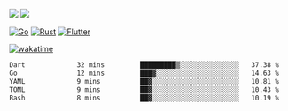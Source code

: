[![](https://img.shields.io/badge/Windows_11-Pro-292e33?style=flat-square&logo=windows&logoColor=ffffff)](https://www.microsoft.com/en-us/windows/)
[![](https://img.shields.io/badge/macOS-Sonoma-292e33?style=flat-square&logo=apple&logoColor=ffffff)](https://www.apple.com/macbook-pro/) 

[![Go](https://img.shields.io/badge/-Go-DEA584?style=flat&logo=go&logoColor=000000)](https://golang.org/)
[![Rust](https://img.shields.io/badge/-Rust-DEA584?style=flat&logo=rust&logoColor=000000)](https://www.rust-lang.org)
[![Flutter](https://img.shields.io/badge/-Flutter-DEA584?style=flat&logo=flutter&logoColor=000000)](https://flutter.dev/)

[![wakatime](https://wakatime.com/badge/user/9bb0c784-91ca-4b5c-8e9c-b13ece0f7b09.svg)](https://wakatime.com/@9bb0c784-91ca-4b5c-8e9c-b13ece0f7b09)


<!--START_SECTION:waka-->

```txt
Dart             32 mins         █████████▒░░░░░░░░░░░░░░░   37.38 %
Go               12 mins         ███▓░░░░░░░░░░░░░░░░░░░░░   14.63 %
YAML             9 mins          ██▓░░░░░░░░░░░░░░░░░░░░░░   10.81 %
TOML             9 mins          ██▓░░░░░░░░░░░░░░░░░░░░░░   10.43 %
Bash             8 mins          ██▓░░░░░░░░░░░░░░░░░░░░░░   10.19 %
```

<!--END_SECTION:waka-->
